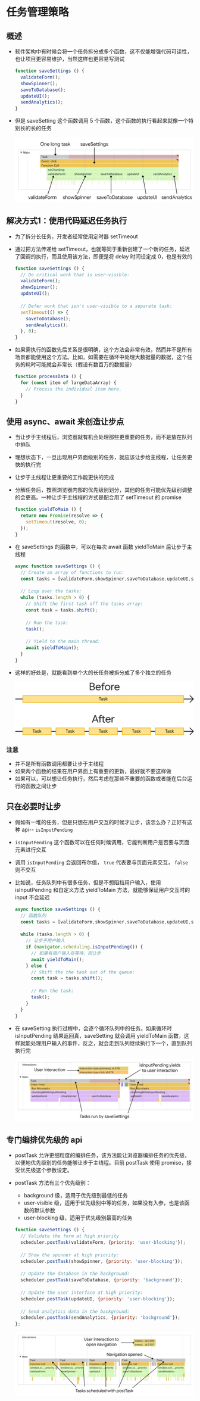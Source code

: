 # 任务管理策略

## 概述

+ 软件架构中有时候会将一个任务拆分成多个函数，这不仅能增强代码可读性，也让项目更容易维护，当然这样也更容易写测试

  ```js
  function saveSettings () {
    validateForm();
    showSpinner();
    saveToDatabase();
    updateUI();
    sendAnalytics();
  }
  ```

+ 但是 saveSetting 这个函数调用 5 个函数，这个函数的执行看起来就像一个特别长的长的任务

  ![alt text](saveSetting.png)

## 解决方式1：使用代码延迟任务执行

+ 为了拆分长任务，开发者经常使用定时器 setTimeout
+ 通过把方法传递给 setTimeout，也就等同于重新创建了一个新的任务，延迟了回调的执行，而且使用该方法，即便是将 delay 时间设定成 0，也是有效的

  ```js
  function saveSettings () {
    // Do critical work that is user-visible:
    validateForm();
    showSpinner();
    updateUI();

    // Defer work that isn't user-visible to a separate task:
    setTimeout(() => {
      saveToDatabase();
      sendAnalytics();
    }, 0);
  }
  ```

+ 如果需执行的函数先后关系是很明确，这个方法会非常有效，然而并不是所有场景都能使用这个方法。比如，如需要在循环中处理大数据量的数据，这个任务的耗时可能就会非常长（假设有数百万的数据量）

  ```js
  function processData () {
    for (const item of largeDataArray) {
      // Process the individual item here.
    }
  }
  ```

## 使用 async、await 来创造让步点

+ 当让步于主线程后，浏览器就有机会处理那些更重要的任务，而不是放在队列中排队
+ 理想状态下，一旦出现用户界面级别的任务，就应该让步给主线程，让任务更快的执行完
+ 让步于主线程让更重要的工作能更快的完成

+ 分解任务后，按照浏览器内部的优先级别划分，其他的任务可能优先级别调整的会更高。一种让步于主线程的方式是配合用了 setTimeout 的 promise

  ```js
  function yieldToMain () {
    return new Promise(resolve => {
      setTimeout(resolve, 0);
    });
  }
  ```

+ 在 saveSettings 的函数中，可以在每次 await 函数 yieldToMain 后让步于主线程

  ```js
  async function saveSettings () {
    // Create an array of functions to run:
    const tasks = [validateForm,showSpinner,saveToDatabase,updateUI,sendAnalytics]

    // Loop over the tasks:
    while (tasks.length > 0) {
      // Shift the first task off the tasks array:
      const task = tasks.shift();

      // Run the task:
      task();

      // Yield to the main thread:
      await yieldToMain();
    }
  }
  ```

+ 这样的好处是，就能看到单个大的长任务被拆分成了多个独立的任务

  ![alt text](长任务拆解.png)

### 注意

+ 并不是所有函数调用都要让步于主线程
+ 如果两个函数的结果在用户界面上有重要的更新，最好就不要这样做
+ 如果可以，可以想让任务执行，然后考虑在那些不重要的函数或者能在后台运行的函数之间让步

## 只在必要时让步

+ 假如有一堆的任务，但是只想在用户交互的时候才让步，该怎么办？正好有这种 api-- `isInputPending`
+ `isInputPending` 这个函数可以在任何时候调用，它能判断用户是否要与页面元素进行交互
+ 调用 `isInputPending` 会返回布尔值， `true` 代表要与页面元素交互， `false` 则不交互

+ 比如说，任务队列中有很多任务，但是不想阻挡用户输入，使用 isInputPending 和自定义方法 yieldToMain 方法，就能够保证用户交互时的 input 不会延迟

  ```js
  async function saveSettings () {
    // 函数队列
    const tasks = [validateForm,showSpinner,saveToDatabase,updateUI,sendAnalytics];

    while (tasks.length > 0) {
      // 让步于用户输入
      if (navigator.scheduling.isInputPending()) {
        // 如果有用户输入在等待，则让步
        await yieldToMain();
      } else {
        // Shift the the task out of the queue:
        const task = tasks.shift();

        // Run the task:
        task();
      }
    }
  }
  ```

+ 在 saveSetting 执行过程中，会逐个循环队列中的任务。如果循环时 isInputPending 结果返回真，saveSetting 就会调用 yieldToMain 函数，这样就能处理用户输入的事件，反之，就会走到队列继续执行下一个，直到队列执行完

  ![alt text](<isInputPending .png>)

## 专门编排优先级的 api

+ postTask 允许更细粒度的编排任务，该方法能让浏览器编排任务的优先级，以便地优先级别的任务能够让步于主线程。目前 postTask 使用 promise，接受优先级这个参数设定。

+ postTask 方法有三个优先级别：

  + background 级，适用于优先级别最低的任务
  + user-visible 级，适用于优先级别中等的任务，如果没有入参，也是该函数的默认参数
  + user-blocking 级，适用于优先级别最高的任务

  ```js
  function saveSettings () {
    // Validate the form at high priority
    scheduler.postTask(validateForm, {priority: 'user-blocking'});

    // Show the spinner at high priority:
    scheduler.postTask(showSpinner, {priority: 'user-blocking'});

    // Update the database in the background:
    scheduler.postTask(saveToDatabase, {priority: 'background'});

    // Update the user interface at high priority:
    scheduler.postTask(updateUI, {priority: 'user-blocking'});

    // Send analytics data in the background:
    scheduler.postTask(sendAnalytics, {priority: 'background'});
  };
  ```

  ![alt text](postTask.png)
